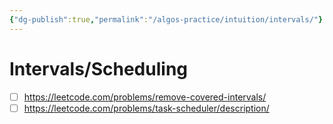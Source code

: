 ```yaml
---
{"dg-publish":true,"permalink":"/algos-practice/intuition/intervals/"}
---
```


# Intervals/Scheduling
- [ ] https://leetcode.com/problems/remove-covered-intervals/
- [ ] https://leetcode.com/problems/task-scheduler/description/